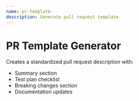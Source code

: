 ```yaml
---
name: pr-template
description: Generate pull request template
---
```


# PR Template Generator

Creates a standardized pull request description with:
- Summary section
- Test plan checklist
- Breaking changes section
- Documentation updates

